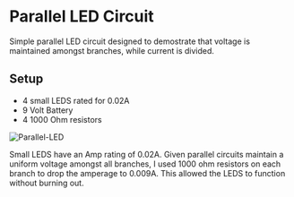 # Parallel LED Circuit
Simple parallel LED circuit designed to demostrate that voltage is maintained amongst branches, while current is divided. 

## Setup
* 4 small LEDS rated for 0.02A
* 9 Volt Battery
* 4 1000 Ohm resistors

![Parallel-LED](https://github.com/user-attachments/assets/b10980d9-6426-4b2c-b946-7c75ab4057a1)

Small LEDS have an Amp rating of 0.02A. Given parallel circuits maintain a uniform voltage amongst all branches, I used 1000 ohm resistors on each branch to drop the amperage to 0.009A. This allowed the LEDS to function without burning out.
